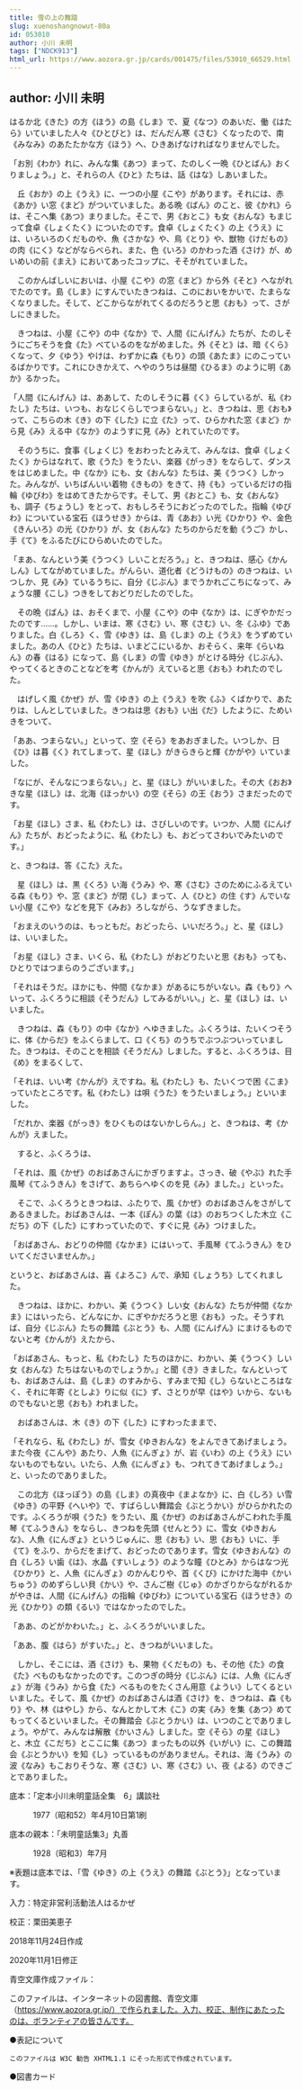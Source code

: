 ```yaml
---
title: 雪の上の舞踏
slug: xuenoshangnowut-80a
id: 053010
author: 小川 未明
tags: ["NDCK913"]
html_url: https://www.aozora.gr.jp/cards/001475/files/53010_66529.html
---
```


## author: 小川 未明

はるか北《きた》の方《ほう》の島《しま》で、夏《なつ》のあいだ、働《はたら》いていました人々《ひとびと》は、だんだん寒《さむ》くなったので、南《みなみ》のあたたかな方《ほう》へ、ひきあげなければなりませんでした。

「お別《わか》れに、みんな集《あつ》まって、たのしく一晩《ひとばん》おくりましょう。」と、それらの人《ひと》たちは、話《はな》しあいました。

　丘《おか》の上《うえ》に、一つの小屋《こや》があります。それには、赤《あか》い窓《まど》がついていました。ある晩《ばん》のこと、彼《かれ》らは、そこへ集《あつ》まりました。そこで、男《おとこ》も女《おんな》もまじって食卓《しょくたく》についたのです。食卓《しょくたく》の上《うえ》には、いろいろのくだものや、魚《さかな》や、鳥《とり》や、獣物《けだもの》の肉《にく》などがならべられ、また、色《いろ》のかわった酒《さけ》が、めいめいの前《まえ》においてあったコップに、そそがれていました。

　このかんばしいにおいは、小屋《こや》の窓《まど》から外《そと》へながれでたのです。島《しま》にすんでいたきつねは、このにおいをかいで、たまらなくなりました。そして、どこからながれてくるのだろうと思《おも》って、さがしにきました。

　きつねは、小屋《こや》の中《なか》で、人間《にんげん》たちが、たのしそうにごちそうを食《た》べているのをながめました。外《そと》は、暗《くら》くなって、夕《ゆう》やけは、わずかに森《もり》の頭《あたま》にのこっているばかりです。これにひきかえて、へやのうちは昼間《ひるま》のように明《あか》るかった。

「人間《にんげん》は、ああして、たのしそうに暮《く》らしているが、私《わたし》たちは、いつも、おなじくらしでつまらない。」と、きつねは、思《おも》って、こちらの木《き》の下《した》に立《た》って、ひらかれた窓《まど》から見《み》える中《なか》のようすに見《み》とれていたのです。

　そのうちに、食事《しょくじ》をおわったとみえて、みんなは、食卓《しょくたく》からはなれて、歌《うた》をうたい、楽器《がっき》をならして、ダンスをはじめました。中《なか》にも、女《おんな》たちは、美《うつく》しかった。みんなが、いちばんいい着物《きもの》をきて、持《も》っているだけの指輪《ゆびわ》をはめてきたからです。そして、男《おとこ》も、女《おんな》も、調子《ちょうし》をとって、おもしろそうにおどったのでした。指輪《ゆびわ》についている宝石《ほうせき》からは、青《あお》い光《ひかり》や、金色《きんいろ》の光《ひかり》が、女《おんな》たちのからだを動《うご》かし、手《て》をふるたびにひらめいたのでした。

「まあ、なんという美《うつく》しいことだろう。」と、きつねは、感心《かんしん》してながめていました。がんらい、道化者《どうけもの》のきつねは、いつしか、見《み》ているうちに、自分《じぶん》までうかれごこちになって、みょうな腰《こし》つきをしておどりだしたのでした。

　その晩《ばん》は、おそくまで、小屋《こや》の中《なか》は、にぎやかだったのです……。しかし、いまは、寒《さむ》い、寒《さむ》い、冬《ふゆ》でありました。白《しろ》く、雪《ゆき》は、島《しま》の上《うえ》をうずめていました。あの人《ひと》たちは、いまどこにいるか、おそらく、来年《らいねん》の春《はる》になって、島《しま》の雪《ゆき》がとける時分《じぶん》、やってくるときのことなどを考《かんが》えていると思《おも》われたのでした。

　はげしく風《かぜ》が、雪《ゆき》の上《うえ》を吹《ふ》くばかりで、あたりは、しんとしていました。きつねは思《おも》い出《だ》したように、ためいきをついて、

「ああ、つまらない。」といって、空《そら》をあおぎました。いつしか、日《ひ》は暮《く》れてしまって、星《ほし》がきらきらと輝《かがや》いていました。

「なにが、そんなにつまらない。」と、星《ほし》がいいました。その大《おお》きな星《ほし》は、北海《ほっかい》の空《そら》の王《おう》さまだったのです。

「お星《ほし》さま、私《わたし》は、さびしいのです。いつか、人間《にんげん》たちが、おどったように、私《わたし》も、おどってさわいでみたいのです。」

と、きつねは、答《こた》えた。

　星《ほし》は、黒《くろ》い海《うみ》や、寒《さむ》さのためにふるえている森《もり》や、窓《まど》が閉《し》まって、人《ひと》の住《す》んでいない小屋《こや》などを見下《みお》ろしながら、うなずきました。

「おまえのいうのは、もっともだ。おどったら、いいだろう。」と、星《ほし》は、いいました。

「お星《ほし》さま、いくら、私《わたし》がおどりたいと思《おも》っても、ひとりではつまらのうございます。」

「それはそうだ。ほかにも、仲間《なかま》があるにちがいない。森《もり》へいって、ふくろうに相談《そうだん》してみるがいい。」と、星《ほし》は、いいました。

　きつねは、森《もり》の中《なか》へゆきました。ふくろうは、たいくつそうに、体《からだ》をふくらまして、口《くち》のうちでぶつぶついっていました。きつねは、そのことを相談《そうだん》しました。すると、ふくろうは、目《め》をまるくして、

「それは、いい考《かんが》えですね。私《わたし》も、たいくつで困《こま》っていたところです。私《わたし》は唄《うた》をうたいましょう。」といいました。

「だれか、楽器《がっき》をひくものはないかしらん。」と、きつねは、考《かんが》えました。

　すると、ふくろうは、

「それは、風《かぜ》のおばあさんにかぎりますよ。さっき、破《やぶ》れた手風琴《てふうきん》をさげて、あちらへゆくのを見《み》ました。」といった。

　そこで、ふくろうときつねは、ふたりで、風《かぜ》のおばあさんをさがしてあるきました。おばあさんは、一本《ぽん》の葉《は》のおちつくした木立《こだち》の下《した》にすわっていたので、すぐに見《み》つけました。

「おばあさん、おどりの仲間《なかま》にはいって、手風琴《てふうきん》をひいてくださいませんか。」

というと、おばあさんは、喜《よろこ》んで、承知《しょうち》してくれました。

　きつねは、ほかに、わかい、美《うつく》しい女《おんな》たちが仲間《なかま》にはいったら、どんなにか、にぎやかだろうと思《おも》った。そうすれば、自分《じぶん》たちの舞踏《ぶとう》も、人間《にんげん》にまけるものでないと考《かんが》えたから、

「おばあさん、もっと、私《わたし》たちのほかに、わかい、美《うつく》しい女《おんな》たちはないものでしょうか。」と聞《き》きました。なんといっても、おばあさんは、島《しま》のすみから、すみまで知《し》らないところはなく、それに年寄《としよ》りに似《に》ず、さとりが早《はや》いから、ないものでもないと思《おも》われました。

　おばあさんは、木《き》の下《した》にすわったままで、

「それなら、私《わたし》が、雪女《ゆきおんな》をよんできてあげましょう。また今夜《こんや》あたり、人魚《にんぎょ》が、岩《いわ》の上《うえ》にいないものでもない。いたら、人魚《にんぎょ》も、つれてきてあげましょう。」と、いったのでありました。

　この北方《ほっぽう》の島《しま》の真夜中《まよなか》に、白《しろ》い雪《ゆき》の平野《へいや》で、すばらしい舞踏会《ぶとうかい》がひらかれたのです。ふくろうが唄《うた》をうたい、風《かぜ》のおばあさんがこわれた手風琴《てふうきん》をならし、きつねを先頭《せんとう》に、雪女《ゆきおんな》、人魚《にんぎょ》というじゅんに、思《おも》い、思《おも》いに、手《て》をふり、からだをまげて、おどったのであります。雪女《ゆきおんな》の白《しろ》い歯《は》、水晶《すいしょう》のような瞳《ひとみ》からはなつ光《ひかり》と、人魚《にんぎょ》のかんむりや、首《くび》にかけた海中《かいちゅう》のめずらしい貝《かい》や、さんご樹《じゅ》のかざりからながれるかがやきは、人間《にんげん》の指輪《ゆびわ》についている宝石《ほうせき》の光《ひかり》の類《るい》ではなかったのでした。

「ああ、のどがかわいた。」と、ふくろうがいいました。

「ああ、腹《はら》がすいた。」と、きつねがいいました。

　しかし、そこには、酒《さけ》も、果物《くだもの》も、その他《た》の食《た》べものもなかったのです。このつぎの時分《じぶん》には、人魚《にんぎょ》が海《うみ》から食《た》べるものをたくさん用意《ようい》してくるといいました。そして、風《かぜ》のおばあさんは酒《さけ》を、きつねは、森《もり》や、林《はやし》から、なんとかして木《こ》の実《み》を集《あつ》めてもってくるといいました。その舞踏会《ぶとうかい》は、いつのことでありましょう。やがて、みんなは解散《かいさん》しました。空《そら》の星《ほし》と、木立《こだち》とここに集《あつ》まったもの以外《いがい》に、この舞踏会《ぶとうかい》を知《し》っているものがありません。それは、海《うみ》の波《なみ》もこおりそうな、寒《さむ》い、寒《さむ》い、夜《よる》のできごとでありました。













底本：「定本小川未明童話全集　6」講談社

　　　1977（昭和52）年4月10日第1刷

底本の親本：「未明童話集3」丸善

　　　1928（昭和3）年7月

※表題は底本では、「雪《ゆき》の上《うえ》の舞踏《ぶとう》」となっています。

入力：特定非営利活動法人はるかぜ

校正：栗田美恵子

2018年11月24日作成

2020年11月1日修正

青空文庫作成ファイル：

このファイルは、インターネットの図書館、青空文庫（https://www.aozora.gr.jp/）で作られました。入力、校正、制作にあたったのは、ボランティアの皆さんです。











●表記について


	このファイルは W3C 勧告 XHTML1.1 にそった形式で作成されています。







●図書カード